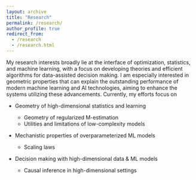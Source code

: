 ```yaml
---
layout: archive
title: "Research"
permalink: /research/
author_profile: true
redirect_from:
  - /research
  - /research.html
---
```



My research interests broadly lie at the interface of optimization, statistics, and machine learning, with a focus on developing theories and efficient algorithms for data-assisted decision making.  I am especially interested in geometric properties that can explain the outstanding performance of modern machine learning and AI technologies, aiming to enhance the systems utilizing these advancements. Currently, my efforts focus on

* Geometry of high-dimensional statistics and learning
  - Geometry of regularized M-estimation
  - Utilities and limitations of low-complexity models

* Mechanistic properties of overparameterized ML models
  - Scaling laws

* Decision making with high-dimensional data \& ML models
  - Causal inference in high-dimensional settings